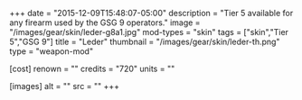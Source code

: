 +++
date = "2015-12-09T15:48:07-05:00"
description = "Tier 5 available for any firearm used by the GSG 9 operators."
image = "/images/gear/skin/leder-g8a1.jpg"
mod-types = "skin"
tags = ["skin","Tier 5","GSG 9"]
title = "Leder"
thumbnail = "/images/gear/skin/leder-th.png"
type = "weapon-mod"

[cost]
  renown = ""
  credits = "720"
  units = ""

[images]
  alt = ""
  src = ""
+++
